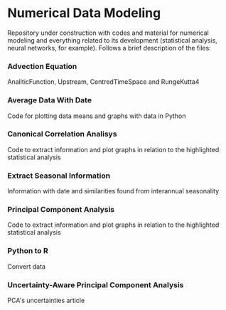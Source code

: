 # Numerical Data Modeling


Repository under construction with codes and material for numerical modeling and everything related to its development (statistical analysis, neural networks, for example). 
Follows a brief description of the files:


### Advection Equation
AnaliticFunction, Upstream, CentredTimeSpace and RungeKutta4
### Average Data With Date
Code for plotting data means and graphs with data in Python
### Canonical Correlation Analisys
Code to extract information and plot graphs in relation to the highlighted statistical analysis
### Extract Seasonal Information
Information with date and similarities found from interannual seasonality
### Principal Component Analysis
Code to extract information and plot graphs in relation to the highlighted statistical analysis
### Python to R
Convert data
### Uncertainty-Aware Principal Component Analysis
PCA's uncertainties article
